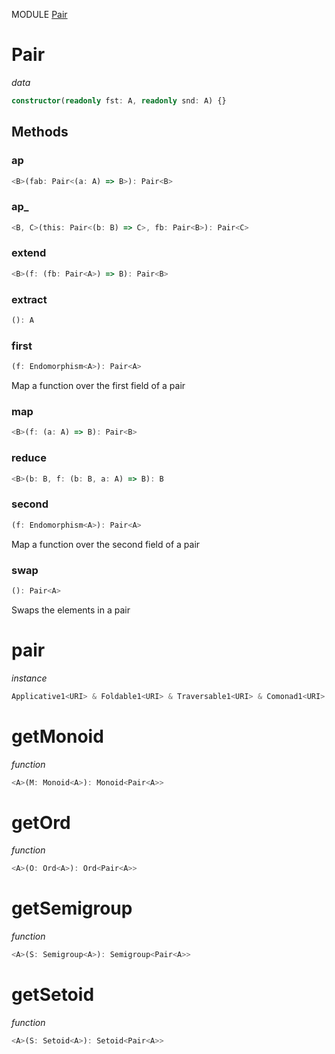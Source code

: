 MODULE [Pair](https://github.com/gcanti/fp-ts/blob/master/src/Pair.ts)

# Pair

_data_

```ts
constructor(readonly fst: A, readonly snd: A) {}
```

## Methods

### ap

```ts
<B>(fab: Pair<(a: A) => B>): Pair<B>
```

### ap\_

```ts
<B, C>(this: Pair<(b: B) => C>, fb: Pair<B>): Pair<C>
```

### extend

```ts
<B>(f: (fb: Pair<A>) => B): Pair<B>
```

### extract

```ts
(): A
```

### first

```ts
(f: Endomorphism<A>): Pair<A>
```

Map a function over the first field of a pair

### map

```ts
<B>(f: (a: A) => B): Pair<B>
```

### reduce

```ts
<B>(b: B, f: (b: B, a: A) => B): B
```

### second

```ts
(f: Endomorphism<A>): Pair<A>
```

Map a function over the second field of a pair

### swap

```ts
(): Pair<A>
```

Swaps the elements in a pair

# pair

_instance_

```ts
Applicative1<URI> & Foldable1<URI> & Traversable1<URI> & Comonad1<URI>
```

# getMonoid

_function_

```ts
<A>(M: Monoid<A>): Monoid<Pair<A>>
```

# getOrd

_function_

```ts
<A>(O: Ord<A>): Ord<Pair<A>>
```

# getSemigroup

_function_

```ts
<A>(S: Semigroup<A>): Semigroup<Pair<A>>
```

# getSetoid

_function_

```ts
<A>(S: Setoid<A>): Setoid<Pair<A>>
```

